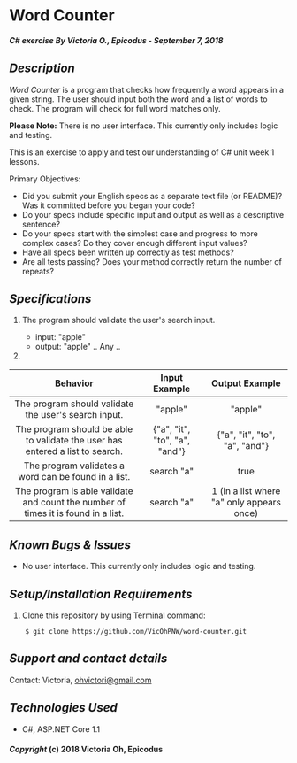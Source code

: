 # Word Counter

##### C# exercise By Victoria O., Epicodus - September 7, 2018

## *Description*
_Word Counter_ is a program that checks how frequently a word appears in a given string. The user should input both the word and a list of words to check. The program will check for full word matches only.

**Please Note:** There is no user interface. This currently only includes logic and testing.

This is an exercise to apply and test our understanding of C# unit week 1 lessons.

Primary Objectives:
* Did you submit your English specs as a separate text file (or README)? Was it committed before you began your code?
* Do your specs include specific input and output as well as a descriptive sentence?
* Do your specs start with the simplest case and progress to more complex cases? Do they cover enough different input values?
* Have all specs been written up correctly as test methods?
* Are all tests passing? Does your method correctly return the number of repeats?


## *Specifications*
1. The program should validate the user's search input.
    * input: "apple"
    * output: "apple"
..
Any
..

2.


| Behavior         |Input Example| Output Example|
|:-------------:|:-------------:|:-------------:|
| The program should validate the user's search input. | "apple" | "apple" |
| The program should be able to validate the user has entered a list to search. | {"a", "it", "to", "a", "and"} | {"a", "it", "to", "a", "and"} |
| The program validates a word can be found in a list. | search "a" | true |
| The program is able validate and count the number of times it is found in a list. | search "a" | 1 (in a list where "a" only appears once) |



## *Known Bugs & Issues*
* No user interface. This currently only includes logic and testing.

## *Setup/Installation Requirements*

1. Clone this repository by using Terminal command:
```
    $ git clone https://github.com/VicOhPNW/word-counter.git
```

## *Support and contact details*
Contact: Victoria, ohvictori@gmail.com

## *Technologies Used*
* C#, ASP.NET Core 1.1

#### *Copyright* (c) 2018 Victoria Oh, Epicodus
